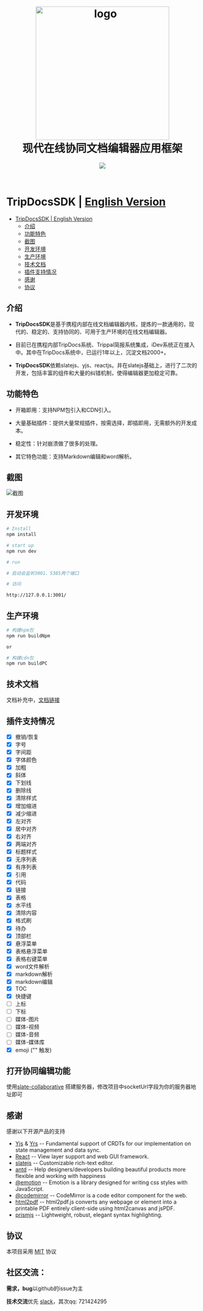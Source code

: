 <div align="center">

<h1 style="border-bottom: none">
     <img width="350" src="https://github.com/ctripcorp/tripdocs/raw/main/tripdocslogo.png" alt="logo" /><br />
   现代在线协同文档编辑器应用框架
    <br>
</h1>
<p align="center">
  <a href="https://join.slack.com/t/tripdocshq/shared_invite/zt-1p4dernsl-kJ0W4jFBGLMVnCD120PFlg">
    <img src="https://img.shields.io/badge/slack-tripdocs-brightgreen.svg?logo=slack">
  </a>
</p>
<br/>
</div>


# TripDocsSDK | [English Version](readme_en.md)

<!-- MarkdownTOC -->



- [TripDocsSDK | English Version](#tripdocssdk--english-version)
  - [介绍](#介绍)
  - [功能特色](#功能特色)
  - [截图](#截图)
  - [开发环境](#开发环境)
  - [生产环境](#生产环境)
  - [技术文档](#技术文档)
  - [插件支持情况](#插件支持情况)
  - [感谢](#感谢)
  - [协议](#协议)

<!-- /MarkdownTOC -->




## 介绍

+ **TripDocsSDK**是基于携程内部在线文档编辑器内核，提炼的一款通用的，现代的、稳定的、支持协同的、可用于生产环境的在线文档编辑器。

+ 目前已在携程内部TripDocs系统、Trippal简报系统集成，iDev系统正在接入中。其中在TripDocs系统中，已运行1年以上，沉淀文档2000+。

+ **TripDocsSDK**依赖slatejs、yjs、reactjs。并在slatejs基础上，进行了二次的开发，包括丰富的组件和大量的纠错机制，使得编辑器更加稳定可靠。

## 功能特色

- 开箱即用：支持NPM包引入和CDN引入。

- 大量基础插件：提供大量常规插件，按需选择，即插即用，无需额外的开发成本。

- 稳定性：针对崩溃做了很多的处理。

- 其它特色功能：支持Markdown编辑和word解析。

## 截图
![截图](https://github.com/ctripcorp/tripdocs/raw/main/tripdocs.png)

## 开发环境

```bash
# Install
npm install

# start up
npm run dev

# run 

# 启动会监听3001、5385两个端口

# 访问

http://127.0.0.1:3001/
```

## 生产环境

```bash
# 构建npm包
npm run buildNpm 

or

# 构建cdn包
npm run buildPC 
```

## 技术文档
文档补充中，[文档链接](https://ctripcorp.github.io/tripdocs/apiDocs.html)
## 插件支持情况


- [x] 撤销/恢复
- [x] 字号
- [x] 字间距
- [x] 字体颜色
- [x] 加粗
- [x] 斜体
- [x] 下划线
- [x] 删除线
- [x] 清除样式
- [x] 增加缩进
- [x] 减少缩进
- [x] 左对齐
- [x] 居中对齐
- [x] 右对齐
- [x] 两端对齐
- [x] 标题样式
- [x] 无序列表
- [x] 有序列表
- [x] 引用
- [x] 代码
- [x] 链接
- [x] 表格
- [x] 水平线
- [x] 清除内容
- [x] 格式刷
- [x] 待办
- [x] 顶部栏
- [x] 悬浮菜单
- [x] 表格悬浮菜单
- [x] 表格右键菜单
- [x] word文件解析
- [x] markdown解析
- [x] markdown编辑
- [x] TOC
- [x] 快捷键
- [ ] 上标
- [ ] 下标
- [ ] 媒体-图片
- [ ] 媒体-视频
- [ ] 媒体-音频
- [ ] 媒体-媒体库
- [x] emoji ("\" 触发)

## 打开协同编辑功能
使用[slate-collaborative](https://github.com/cudr/slate-collaborative) 搭建服务器，修改项目中socketUrl字段为你的服务器地址即可

## 感谢

感谢以下开源产品的支持

- [Yjs](https://github.com/yjs/yjs) & [Yrs](https://github.com/y-crdt/y-crdt) -- Fundamental support of CRDTs for our implementation on state management and data sync.
- [React](https://github.com/facebook/react) -- View layer support and web GUI framework.
- [slatejs](https://github.com/ianstormtaylor/slate) -- Customizable rich-text editor.
- [antd](https://ant.design/) -- Help designers/developers building beautiful products more flexible and working with happiness
- [@emotion](https://emotion.sh/docs/introduction) -- Emotion is a library designed for writing css styles with JavaScript.
- [@codemirror](https://codemirror.net/) -- CodeMirror is a code editor component for the web.
- [html2pdf](https://github.com/eKoopmans/html2pdf.js) -- html2pdf.js converts any webpage or element into a printable PDF entirely client-side using html2canvas and jsPDF.
- [prismjs](https://github.com/PrismJS/prism) -- Lightweight, robust, elegant syntax highlighting.

## 协议

本项目采用 [MIT](./License.md) 协议


## 社区交流：

**需求，bug**以github的issue为主

**技术交流**优先 [slack](https://join.slack.com/t/tripdocshq/shared_invite/zt-1p4dernsl-kJ0W4jFBGLMVnCD120PFlg)，其次qq: 721424295
